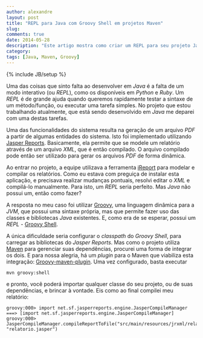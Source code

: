 ```yaml
---
author: alexandre
layout: post
title: "REPL para Java com Groovy Shell em projetos Maven"
slug: 
comments: true
date: 2014-05-28
description: "Este artigo mostra como criar um REPL para seu projeto Java configurado com Maven"
category: 
tags: [Java, Maven, Groovy]
---
```

{% include JB/setup %}

Uma das coisas que sinto falta ao desenvolver em _Java_ é a falta de um modo interativo (ou _REPL_), como os disponíveis em _Python_ e _Ruby_. Um _REPL_ é de grande ajuda quando queremos rapidamente testar a sintaxe de um método/função, ou executar uma tarefa simples. No projeto que estou trabalhando atualmente, que está sendo desenvolvido em _Java_ me deparei com uma destas tarefas.

Uma das funcionalidades do sistema resulta na geração de um arquivo _PDF_ a partir de algumas entidades do sistema. Isto foi implementado utilizando [Jasper Reports](http://community.jaspersoft.com/project/jasperreports-library). Basicamente, ela permite que se modele um relatório através de um arquivo _XML_, que é então compilado. O arquivo compilado pode então ser utilizado para gerar os arquivos _PDF_ de forma dinâmica.

Ao entrar no projeto, a equipe utilizava a ferramenta [iReport](http://community.jaspersoft.com/project/ireport-designer) para modelar e compilar os relatórios. Como eu estava com preguiça de instalar esta aplicação, e precisava realizar mudanças pontuais, resolvi editar o _XML_ e compilá-lo manualmente. Para isto, um _REPL_ seria perfeito. Mas _Java_ não possui um, então como fazer?

A resposta no meu caso foi utilizar [Groovy](http://groovy.codehaus.org/), uma linguagem dinâmica para a _JVM_, que possui uma sintaxe própria, mas que permite fazer uso das classes e bibliotecas _Java_ existentes. E, como era de se esperar, possui um _REPL_ - [Groovy Shell](http://groovy.codehaus.org/Groovy+Shell).

A única dificuldade seria configurar o _classpath_ do _Groovy Shell_, para carregar as bibliotecas do _Jasper Reports_. Mas como o projeto utiliza [Maven](http://maven.apache.org/) para gerenciar suas dependências, procurei uma forma de integrar os dois. E para nossa alegria, há um _plugin_ para o Maven que viabiliza esta integração: [Groovy-maven-plugin](http://groovy.github.io/gmaven/groovy-maven-plugin/). Uma vez configurado, basta executar

    mvn groovy:shell

e pronto, você poderá importar qualquer classe do seu projeto, ou de suas dependências, e brincar à vontade. Eis como ao final compilei meu relatório:

    groovy:000> import net.sf.jasperreports.engine.JasperCompileManager 
    ===> [import net.sf.jasperreports.engine.JasperCompileManager]
    groovy:000> JasperCompileManager.compileReportToFile("src/main/resources/jrxml/relatorio.jrxml", "relatorio.jasper")

